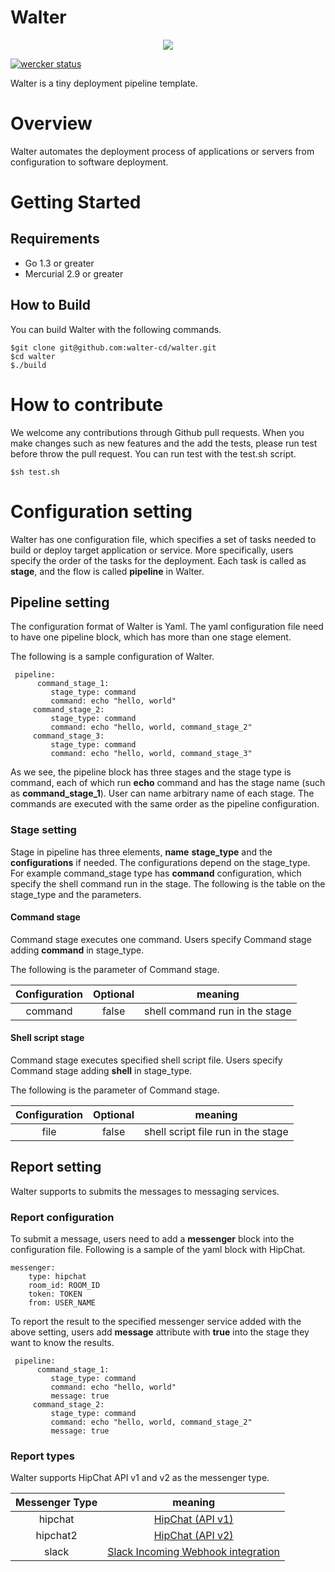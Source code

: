 Walter
========

<p align="center">
<img src="https://dl.dropboxusercontent.com/u/10177896/walter-logo-readme.png"/>
</p>

[![wercker status](https://app.wercker.com/status/4fcb4b110909fc45775d12641f5cf037/m "wercker status")](https://app.wercker.com/project/bykey/4fcb4b110909fc45775d12641f5cf037)

Walter is a tiny deployment pipeline template.

Overview
==========

Walter automates the deployment process of applications or servers from configuration to software deployment.

Getting Started
===============

Requirements
-------------
- Go 1.3 or greater
- Mercurial 2.9 or greater

How to Build
-------------

You can build Walter with the following commands.

    $git clone git@github.com:walter-cd/walter.git
    $cd walter
    $./build

How to contribute
====================

We welcome any contributions through Github pull requests.
When you make changes such as new features and the add the tests, please run test before throw the pull request.
You can run test with the test.sh script.

    $sh test.sh

Configuration setting
======================

Walter has one configuration file, which specifies a set of tasks needed to build or deploy target application or service.
More specifically, users specify the order of the tasks for the deployment. Each task is called as **stage**, and the flow is called **pipeline** in Walter.

## Pipeline setting

The configuration format of Walter is Yaml. The yaml configuration file need to have one pipeline block, which has more
than one stage element.

The following is a sample configuration of Walter.

     pipeline:
          command_stage_1:
             stage_type: command
             command: echo "hello, world"
         command_stage_2:
             stage_type: command
             command: echo "hello, world, command_stage_2"
         command_stage_3:
             stage_type: command
             command: echo "hello, world, command_stage_3"

As we see, the pipeline block has three stages and the stage type is command, each of which run **echo** command and has the stage name
(such as **command_stage_1**). User can name arbitrary name of each stage. The commands are executed with the same order as the pipeline configuration.

### Stage setting

Stage in pipeline has three elements, **name** **stage_type** and the **configurations** if needed. The configurations depend on the stage_type.
For example command_stage type has **command** configuration, which specify the shell command run in the stage.
The following is the table on the stage_type and the parameters.

#### Command stage

Command stage executes one command. Users specify Command stage adding **command** in stage_type.

The following is the parameter of Command stage.

|  Configuration | Optional   | meaning                                |
|:--------------:|:----------:|:--------------------------------------:|
|   command      | false      | shell command run in the stage         |

#### Shell script stage
Command stage executes specified shell script file. Users specify Command stage adding **shell** in stage_type.

The following is the parameter of Command stage.

|  Configuration   | Optional   | meaning                                |
|:----------------:|:----------:|:--------------------------------------:|
|   file           | false      | shell script file run in the stage     |

## Report setting

Walter supports to submits the messages to messaging services.

### Report configuration
To submit a message, users need to add a **messenger** block into the configuration file. Following is a sample of the yaml block with HipChat.

    messenger:
        type: hipchat
        room_id: ROOM_ID
	    token: TOKEN
		from: USER_NAME

To report the result to the specified messenger service added with the above setting,
users add **message** attribute with **true** into the stage they want to know the results.

     pipeline:
          command_stage_1:
             stage_type: command
             command: echo "hello, world"
			 message: true
         command_stage_2:
             stage_type: command
             command: echo "hello, world, command_stage_2"
			 message: true

### Report types
Walter supports HipChat API v1 and v2 as the messenger type.

|  Messenger Type  | meaning                                                                                   |
|:----------------:|:-----------------------------------------------------------------------------------------:|
|   hipchat        |  [HipChat (API v1)](https://www.hipchat.com/docs/api)                                     |
|   hipchat2       |  [HipChat (API v2)](https://www.hipchat.com/docs/apiv2)                                   |
|   slack          |  [Slack Incoming Webhook integration](https://my.slack.com/services/new/incoming-webhook) |
